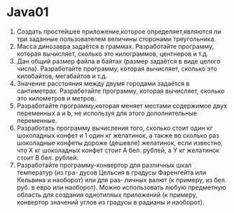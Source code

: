 # Java01
1) Создать простейшее приложение,которое определяет,являются ли три заданные пользователем величины сторонами треугольника.
2) Масса динозавра задаётся в граммах. Разработайте программу, которая вычисляет, сколько это килограммов, центнеров и т.д.
3) Дан общий размер файла в байтах (размер задаётся в виде целого числа). Разработайте программу, которая вычисляет, сколько это килобайтов, мегабайтов и т.д.
4) Значение расстояния между двумя городами задаётся в сантиметрах. Разработайте программу, которая вычисляет, сколько это километров и метров.
5) Разработайте программу,которая меняет местами содержимое двух переменных a и b, не используя для этого дополнительные переменные.
6) Разработать программу вычисления того, сколько стоит один кг шоколадных конфет и 1 один кг желатинок, а также во сколько раз шоколадные конфеты дороже (дешевле) желатинок, если известно, что X кг шоколадных конфет стоит A бел. рублей, а Y кг желатинок стоит B бел. рублей.
7) Разработайте программу-конвертор для различных шкал температур (из гра- дусов Цельсия в градусы Фаренгейта или Кельвина и наоборот) или для раз- личных валют (к примеру, из бел. руб. в евро или наоборот). Можно использовать любую предметную область для создания однотипных приложений (к примеру, конвертор значений углов из градусы в радианы и наоборот).
